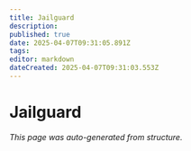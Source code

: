 ```yaml
---
title: Jailguard
description: 
published: true
date: 2025-04-07T09:31:05.891Z
tags: 
editor: markdown
dateCreated: 2025-04-07T09:31:03.553Z
---
```


# Jailguard

*This page was auto-generated from structure.*